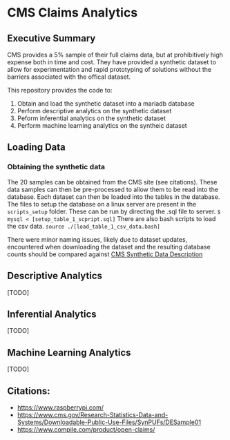 # CMS Claims Analytics

## Executive Summary
CMS provides a 5% sample of their full claims data, but at prohibitively high expense both in time and cost. They have provided a synthetic dataset to allow for experimentation and rapid prototyping of solutions without the barriers associated with the offical dataset. 

This repository provides the code to: 
1. Obtain and load the synthetic dataset into a mariadb database
2. Perform descriptive analytics on the synthetic dataset
3. Peform inferential analytics on the synthetic dataset
3. Perform machine learning analytics on the syntheic dataset

## Loading Data
### Obtaining the synthetic data
The 20 samples can be obtained from the CMS site (see citations). These data samples can then be pre-processed to allow them to be read into the database. Each dataset can then be loaded into the tables in the database. The files to setup the database on a linux server are present in the ` scripts_setup ` folder. These can be run by directing the .sql file to server. ` $ mysql < [setup_table_1_scpript.sql] ` There are also bash scripts to load the csv data. ` source ./[load_table_1_csv_data.bash] `

There were minor naming issues, likely due to dataset updates, encountered when downloading the dataset and the resulting database counts should be compared against [CMS Synthetic Data Description](https://www.cms.gov/Research-Statistics-Data-and-Systems/Downloadable-Public-Use-Files/SynPUFs/DE_Syn_PUF)

## Descriptive Analytics
[TODO]

## Inferential Analytics
[TODO]

## Machine Learning Analytics
[TODO]

## Citations:
- https://www.raspberrypi.com/
- https://www.cms.gov/Research-Statistics-Data-and-Systems/Downloadable-Public-Use-Files/SynPUFs/DESample01
- https://www.compile.com/product/open-claims/




